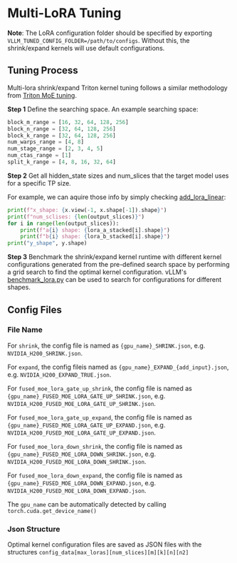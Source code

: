# Multi-LoRA Tuning

**Note**: The LoRA configuration folder should be specified by exporting `VLLM_TUNED_CONFIG_FOLDER=/path/to/configs`. Without this, the shrink/expand kernels will use default configurations.

## Tuning Process

Multi-lora shrink/expand Triton kernel tuning follows a similar methodology from [Triton MoE tuning](https://github.com/vllm-project/vllm/blob/main/benchmarks/kernels/benchmark_moe.py).

**Step 1**
Define the searching space. An example searching space:

```python
block_m_range = [16, 32, 64, 128, 256]
block_n_range = [32, 64, 128, 256]
block_k_range = [32, 64, 128, 256]
num_warps_range = [4, 8]
num_stage_range = [2, 3, 4, 5]
num_ctas_range = [1]
split_k_range = [4, 8, 16, 32, 64]
```

**Step 2**
Get all hidden_state sizes and num_slices that the target model uses for a specific TP size.

For example, we can aquire those info by simply checking [add_lora_linear](https://github.com/li2haipeng/vllm/blob/multi_lora_v01011/vllm/lora/punica_wrapper/punica_gpu.py#L192):

```python
print(f"x_shape: {x.view(-1, x.shape[-1]).shape}")
print(f"num_sclises: {len(output_slices)}")
for i in range(len(output_slices)):
    print(f"a{i} shape: {lora_a_stacked[i].shape}")
    print(f"b{i} shape: {lora_b_stacked[i].shape}")
print("y_shape", y.shape)
```

**Step 3**
Benchmark the shrink/expand kernel runtime with different kernel configurations generated from the pre-defined search space by performing a grid search to find the optimal kernel configuration. vLLM's [benchmark_lora.py](https://github.com/vllm-project/vllm/blob/main/benchmarks/kernels/benchmark_lora.py) can be used to search for configurations for different shapes.

## Config Files

### File Name

For `shrink`, the config file is named as `{gpu_name}_SHRINK.json`, e.g. `NVIDIA_H200_SHRINK.json`.

For `expand`, the config fileis named as `{gpu_name}_EXPAND_{add_input}.json`, e.g. `NVIDIA_H200_EXPAND_TRUE.json`.

For `fused_moe_lora_gate_up_shrink`, the config file is named as `{gpu_name}_FUSED_MOE_LORA_GATE_UP_SHRINK.json`, e.g. `NVIDIA_H200_FUSED_MOE_LORA_GATE_UP_SHRINK.json`.

For `fused_moe_lora_gate_up_expand`, the config file is named as `{gpu_name}_FUSED_MOE_LORA_GATE_UP_EXPAND.json`, e.g. `NVIDIA_H200_FUSED_MOE_LORA_GATE_UP_EXPAND.json`.

For `fused_moe_lora_down_shrink`, the config file is named as `{gpu_name}_FUSED_MOE_LORA_DOWN_SHRINK.json`, e.g. `NVIDIA_H200_FUSED_MOE_LORA_DOWN_SHRINK.json`.

For `fused_moe_lora_down_expand`, the config file is named as `{gpu_name}_FUSED_MOE_LORA_DOWN_EXPAND.json`, e.g. `NVIDIA_H200_FUSED_MOE_LORA_DOWN_EXPAND.json`.

The `gpu_name` can be automatically detected by calling `torch.cuda.get_device_name()`

### Json Structure

Optimal kernel configuration files are saved as JSON files with the structures `config_data[max_loras][num_slices][m][k][n][n2]`
